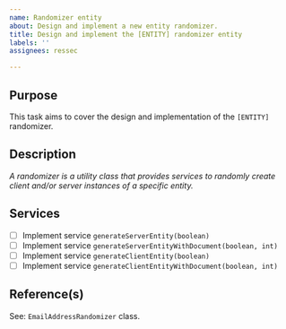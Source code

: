 ```yaml
---
name: Randomizer entity
about: Design and implement a new entity randomizer.
title: Design and implement the [ENTITY] randomizer entity
labels: ''
assignees: ressec

---
```


## Purpose

This task aims to cover the design and implementation of the `[ENTITY]` randomizer.

## Description

_A randomizer is a utility class that provides services to randomly create client and/or server instances of a specific entity._

## Services

- [ ] Implement service `generateServerEntity(boolean)`
- [ ] Implement service `generateServerEntityWithDocument(boolean, int)`
- [ ] Implement service `generateClientEntity(boolean)`
- [ ] Implement service `generateClientEntityWithDocument(boolean, int)`

## Reference(s)

See: `EmailAddressRandomizer` class.
